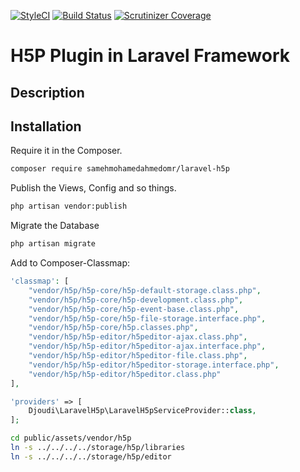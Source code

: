 [![StyleCI](https://styleci.io/repos/122313672/shield?branch=master)](https://styleci.io/repos/122313672)
[![Build Status](https://travis-ci.org/djoudi/Laravel-H5P.svg?branch=master)](https://travis-ci.org/djoudi/Laravel-H5P)
[![Scrutinizer Coverage](https://scrutinizer-ci.com/g/djoudi/Laravel-H5P/badges/coverage.png?b=master)](https://scrutinizer-ci.com/g/djoudi/Laravel-H5P/?branch=master)



# H5P Plugin in Laravel Framework 

## Description



## Installation

Require it in the Composer.

```bash
composer require samehmohamedahmedomr/laravel-h5p
```

Publish the Views, Config and so things.

```bash
php artisan vendor:publish
```

Migrate the Database

```bash
php artisan migrate
```

Add to Composer-Classmap:
```php
'classmap': [
    "vendor/h5p/h5p-core/h5p-default-storage.class.php",
    "vendor/h5p/h5p-core/h5p-development.class.php",
    "vendor/h5p/h5p-core/h5p-event-base.class.php",
    "vendor/h5p/h5p-core/h5p-file-storage.interface.php",
    "vendor/h5p/h5p-core/h5p.classes.php",
    "vendor/h5p/h5p-editor/h5peditor-ajax.class.php",
    "vendor/h5p/h5p-editor/h5peditor-ajax.interface.php",
    "vendor/h5p/h5p-editor/h5peditor-file.class.php",
    "vendor/h5p/h5p-editor/h5peditor-storage.interface.php",
    "vendor/h5p/h5p-editor/h5peditor.class.php"
],
```

```php
'providers' => [
    Djoudi\LaravelH5p\LaravelH5pServiceProvider::class,
];
```

```bash
cd public/assets/vendor/h5p
ln -s ../../../../storage/h5p/libraries
ln -s ../../../../storage/h5p/editor
```
